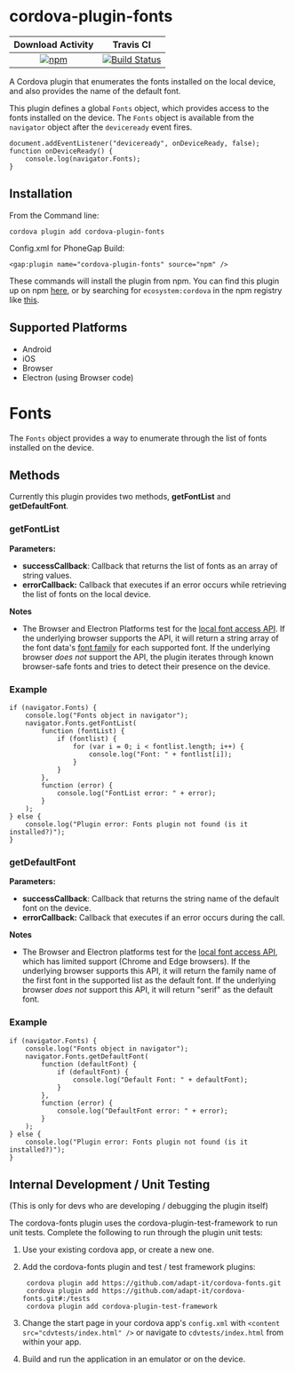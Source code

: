 <!---
    Licensed to the Apache Software Foundation (ASF) under one
    or more contributor license agreements.  See the NOTICE file
    distributed with this work for additional information
    regarding copyright ownership.  The ASF licenses this file
    to you under the Apache License, Version 2.0 (the
    "License"); you may not use this file except in compliance
    with the License.  You may obtain a copy of the License at

      http://www.apache.org/licenses/LICENSE-2.0

    Unless required by applicable law or agreed to in writing,
    software distributed under the License is distributed on an
    "AS IS" BASIS, WITHOUT WARRANTIES OR CONDITIONS OF ANY
    KIND, either express or implied.  See the License for the
    specific language governing permissions and limitations
    under the License.
-->

# cordova-plugin-fonts

| Download Activity | Travis CI |
|:-:|:-:|
| [![npm](https://img.shields.io/npm/dm/cordova-plugin-fonts.svg)](https://www.npmjs.com/package/cordova-plugin-fonts) | [![Build Status](https://travis-ci.org/adapt-it/cordova-fonts.svg?branch=master)](https://travis-ci.org/adapt-it/cordova-fonts) |

A Cordova plugin that enumerates the fonts installed on the local device, and also provides the name of the default font.

This plugin defines a global `Fonts` object, which provides access to the fonts installed on the device. The `Fonts` object is available from the `navigator` object after the `deviceready` event fires.

    document.addEventListener("deviceready", onDeviceReady, false);
    function onDeviceReady() {
        console.log(navigator.Fonts);
    }

## Installation

From the Command line:

    cordova plugin add cordova-plugin-fonts

Config.xml for PhoneGap Build:

    <gap:plugin name="cordova-plugin-fonts" source="npm" />
    
These commands will install the plugin from npm. You can find this plugin up on npm [here](https://www.npmjs.com/package/cordova-plugin-fonts), or by searching for `ecosystem:cordova` in the npm registry like [this](https://www.npmjs.com/search?q=ecosystem%3Acordova).

## Supported Platforms

- Android
- iOS
- Browser
- Electron (using Browser code)

# Fonts

The `Fonts` object provides a way to enumerate through the list of fonts installed on the device.

## Methods

Currently this plugin provides two methods, **getFontList** and **getDefaultFont**.

### getFontList

**Parameters:**

- **successCallback**: Callback that returns the list of fonts as an array of string values.
- **errorCallback:** Callback that executes if an error occurs while retrieving the list of fonts on the local device.

**Notes**

- The Browser and Electron Platforms test for the [local font access API](https://developer.mozilla.org/en-US/docs/Web/API/Local_Font_Access_API). If the underlying browser supports the API, it will return a string array of the font data's [font family](https://developer.mozilla.org/en-US/docs/Web/API/FontData/family) for each supported font. If the underlying browser _does not_ support the API, the plugin iterates through known browser-safe fonts and tries to detect their presence on the device.

### Example

    if (navigator.Fonts) {
        console.log("Fonts object in navigator");
        navigator.Fonts.getFontList(
            function (fontList) {
                if (fontlist) {
                    for (var i = 0; i < fontlist.length; i++) {
                        console.log("Font: " + fontlist[i]);
                    }
                }
            },
            function (error) {
                console.log("FontList error: " + error);
            }
        );
    } else {
        console.log("Plugin error: Fonts plugin not found (is it installed?)");
    }

### getDefaultFont

**Parameters:**

- **successCallback**: Callback that returns the string name of the default font on the device.
- **errorCallback:** Callback that executes if an error occurs during the call.

**Notes**

- The Browser and Electron platforms test for the [local font access API](https://developer.mozilla.org/en-US/docs/Web/API/Local_Font_Access_API), which has limited support (Chrome and Edge browsers). If the underlying browser supports this API, it will return the family name of the first font in the supported list as the default font. If the underlying browser _does not_ support this API, it will return "serif" as the default font.

### Example

    if (navigator.Fonts) {
        console.log("Fonts object in navigator");
        navigator.Fonts.getDefaultFont(
            function (defaultFont) {
                if (defaultFont) {
                    console.log("Default Font: " + defaultFont);
                }
            },
            function (error) {
                console.log("DefaultFont error: " + error);
            }
        );
    } else {
        console.log("Plugin error: Fonts plugin not found (is it installed?)");
    }

    
## Internal Development / Unit Testing

(This is only for devs who are developing / debugging the plugin itself)

The cordova-fonts plugin uses the cordova-plugin-test-framework to run unit tests. Complete the following to run through the plugin unit tests:

1. Use your existing cordova app, or create a new one.
2. Add the cordova-fonts plugin and test / test framework plugins:

        cordova plugin add https://github.com/adapt-it/cordova-fonts.git
        cordova plugin add https://github.com/adapt-it/cordova-fonts.git#:/tests
        cordova plugin add cordova-plugin-test-framework

3. Change the start page in your cordova app's `config.xml` with `<content src="cdvtests/index.html" />` or navigate to `cdvtests/index.html` from within your app.
4. Build and run the application in an emulator or on the device.
